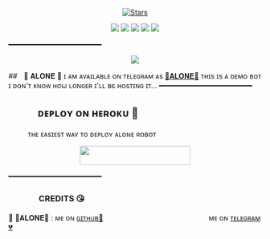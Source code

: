 <p align="center">
    <a href="https://github.com/Starboihacks369/STARROBOT/stargazers"><img src="https://img.shields.io/github/stars/starboihacks369/STARROBOT?label=Stars&style=flat-square&logo=github&color=F10070" alt="Stars" /></a>
</p>
<p align="center">
    <a href="https://github.com/Starboihacks369/STARROBOT"> <img src="https://img.shields.io/github/repo-size/starboihacks369/STARROBOT?color=orange&logo=github&logoColor=green&style=for-the-badge" /></a>
    <a href="https://github.com/Starboihacks369/STARROBOT/commits/prince"> <img src="https://img.shields.io/github/last-commit/starboihacks369/STARROBOT?color=blue&logo=github&logoColor=green&style=for-the-badge" /></a>
    <a href="https://github.com/Starboihacks369/STARROBOT/issues"> <img src="https://img.shields.io/github/issues/starboihacks369/STARROBOT?color=blueviolet&logo=github&logoColor=green&style=for-the-badge" /></a>
    <a href="https://github.com/Starboihacks369/STARROBOT/network/members"> <img src="https://img.shields.io/github/forks/starboihacks369/STARROBOT?color=red&logo=github&logoColor=green&style=for-the-badge" /></a>  
    <a href="https://pypi.org/project/Telethon/"> <img src="https://img.shields.io/pypi/v/telethon?color=yellow&label=telethon&logo=python&logoColor=green&style=for-the-badge" /></a>
</p>
━━━━━━━━━━━━━━━━━━━━━━
<p align="center">
  <img src="https://telegra.ph//file/4d0d05985befed98cee51.jpg">
</p>

##ㅤ🖤 𝐀𝐋𝐎𝐍𝐄 🖤
ɪ ᴀᴍ ᴀᴠᴀɪʟᴀʙʟᴇ ᴏɴ ᴛᴇʟᴇɢʀᴀᴍ ᴀs [💞𝐀𝐋𝐎𝐍𝐄💞](https://t.me/DilwarXRobot)
ᴛʜɪs ɪs ᴀ ᴅᴇᴍᴏ ʙᴏᴛ <br> ɪ ᴅᴏɴ'ᴛ ᴋɴᴏᴡ нσω ʟᴏɴɢᴇʀ ɪ'ʟʟ вε ʜᴏsᴛɪɴɢ ɪᴛ​...
━━━━━━━━━━━━━━━━━━━━━━
## ㅤㅤㅤᴅᴇᴘʟᴏʏ ᴏɴ ʜᴇʀᴏᴋᴜ​ 🚀
ㅤㅤㅤᴛʜᴇ ᴇᴀsɪᴇsᴛ ᴡᴀʏ ᴛᴏ ᴅᴇᴘʟᴏʏ ᴀʟᴏɴᴇ ʀᴏʙᴏᴛ​
<p align="center"><a href="https://heroku.com/deploy?template=https://github.com/DilwarBot/ALONEXROBOT"> <img src="https://img.shields.io/badge/Deploy%20To%20Heroku-black?style=for-the-badge&logo=heroku" width="220" height="38.45"/></a></p>
 ━━━━━━━━━━━━━━━━━━━━━━

### ㅤㅤㅤㅤCREDITS 😘

🖤 💞𝐀𝐋𝐎𝐍𝐄💞  : ᴍᴇ ᴏɴ [ɢɪᴛʜᴜʙ💞](https://github.com/DilwarBot)ㅤㅤㅤㅤㅤㅤㅤㅤㅤㅤㅤㅤㅤㅤㅤㅤ ᴍᴇ ᴏɴ [ᴛᴇʟᴇɢʀᴀᴍ💔](https://telegram.me/ALONE_WAS_BOT)
